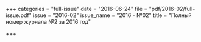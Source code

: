 +++
categories = "full-issue"
date = "2016-06-24"
file = "pdf/2016-02/full-issue.pdf"
issue = "2016-02"
issue_name = "2016 - №02"
title = "Полный номер журнала №2 за 2016 год"

+++

